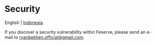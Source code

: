 # Security

English | [Indonesia](SECURITY-id.md)

If you discover a security vulnerability within Feserve, please send an e-mail to ryanbekhen.official@gmail.com.
